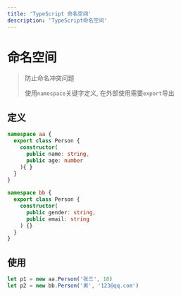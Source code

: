 ```yaml
---
title: 'TypeScript 命名空间'
description: 'TypeScript命名空间'
---
```


# 命名空间

> 防止命名冲突问题
>
> 使用`namespace`关键字定义, 在外部使用需要`export`导出

## 定义

```ts
namespace aa {
  export class Person {
    constructor(
      public name: string,
      public age: number
    ){ }
  }
}

namespace bb {
  export class Person {
    constructor(
      public gender: string,
      public email: string
    ) {}
  }
}
```

## 使用

```ts
let p1 = new aa.Person('张三', 18)
let p2 = new bb.Person('男', '123@qq.com')
```
